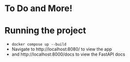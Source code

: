 # To Do and More!

# Running the project
- `docker compose up --build`
- Navigate to http://localhost:8080/ to view the app
- and http://localhost:8000/docs to view the FastAPI docs